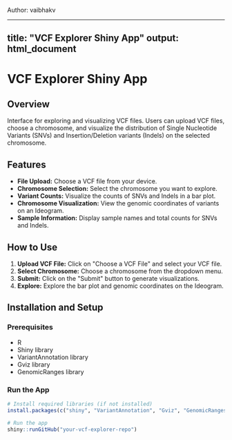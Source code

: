 Author: vaibhakv

---
title: "VCF Explorer Shiny App"
output: html_document
---

# VCF Explorer Shiny App

## Overview
Interface for exploring and visualizing VCF files. Users can upload VCF files, choose a chromosome, and visualize the distribution of Single Nucleotide Variants (SNVs) and Insertion/Deletion variants (Indels) on the selected chromosome.

## Features

- **File Upload:** Choose a VCF file from your device.
- **Chromosome Selection:** Select the chromosome you want to explore.
- **Variant Counts:** Visualize the counts of SNVs and Indels in a bar plot.
- **Chromosome Visualization:** View the genomic coordinates of variants on an Ideogram.
- **Sample Information:** Display sample names and total counts for SNVs and Indels.

## How to Use

1. **Upload VCF File:** Click on "Choose a VCF File" and select your VCF file.
2. **Select Chromosome:** Choose a chromosome from the dropdown menu.
3. **Submit:** Click on the "Submit" button to generate visualizations.
4. **Explore:** Explore the bar plot and genomic coordinates on the Ideogram.

## Installation and Setup

### Prerequisites

- R
- Shiny library
- VariantAnnotation library
- Gviz library
- GenomicRanges library

### Run the App

```R
# Install required libraries (if not installed)
install.packages(c("shiny", "VariantAnnotation", "Gviz", "GenomicRanges"))

# Run the app
shiny::runGitHub("your-vcf-explorer-repo")
